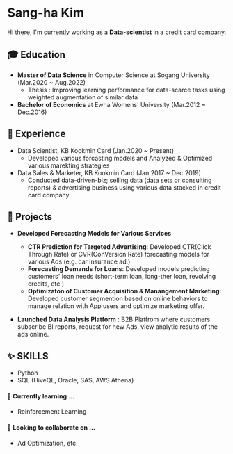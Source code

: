 # Sang-ha Kim
Hi there, I'm currently working as a **Data-scientist** in a credit card company.

## 🎓 Education

- **Master of Data Science** in Computer Science at Sogang University (Mar.2020 ~ Aug.2022)
  - Thesis : Improving learning performance for data-scarce tasks using weighted augmentation of similar data
- **Bachelor of Economics** at Ewha Womens' University (Mar.2012 ~ Dec.2016)

## 🚩 Experience
- Data Scientist, KB Kookmin Card (Jan.2020 ~ Present)
  - Developed various forcasting models and Analyzed & Optimized various marekting strategies
- Data Sales & Marketer, KB Kookmin Card (Jan.2017 ~ Dec.2019)
  - Conducted data-driven-biz; selling data (data sets or consulting reports) & advertising business using various data stacked in credit card company 

## 💖 Projects
- **Developed Forecasting Models for Various Services**
  - **CTR Prediction for Targeted Advertising**: Developed CTR(Click Through Rate) or CVR(ConVersion Rate) forecasting models for various Ads (e.g. car insurance ad.)   
  - **Forecasting Demands for Loans**: Developed models predicting customers' loan needs (short-term loan, long-ther loan, revolving credits, etc.)
  - **Optimizaton of Customer Acquisition & Manangement Marketing**: Developed customer segmention based on online behaviors to manage relation with App users and optimize marketing offer.

- **Launched Data Analysis Platform** : B2B Platfrom where customers subscribe BI reports, request for new Ads, view analytic results of the ads online. 


## ✨ SKILLS
- Python
- SQL (HiveQL, Oracle, SAS, AWS Athena) 

#### 🌱 Currently learning ...
- Reinforcement Learning

#### 👀 Looking to collaborate on ...
- Ad Optimization, etc.


<!---
sangha-kim/sangha-kim is a ✨ special ✨ repository because its `README.md` (this file) appears on your GitHub profile.
You can click the Preview link to take a look at your changes 👀  Looking to collaborate on ...💞️ 💻📫 How to reach me ....
--->
